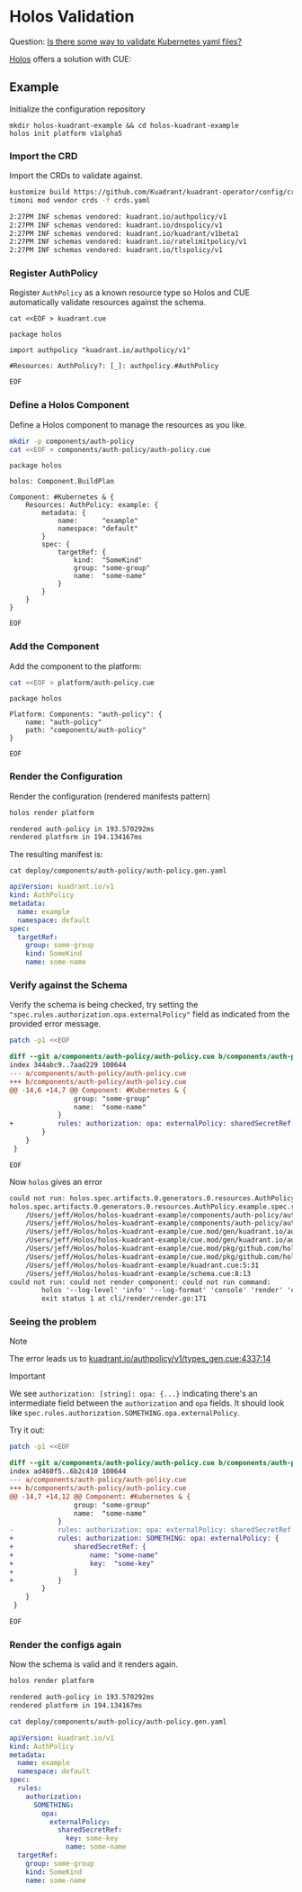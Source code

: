 # Holos Validation

Question: [Is there some way to validate Kubernetes yaml files?](https://www.reddit.com/r/kubernetes/comments/1hkwewm/is_there_some_way_to_validate_kubernetes_yaml/)

[Holos] offers a solution with CUE:

## Example

Initialize the configuration repository

```
mkdir holos-kuadrant-example && cd holos-kuadrant-example
holos init platform v1alpha5
```

### Import the CRD

Import the CRDs to validate against.

```bash
kustomize build https://github.com/Kuadrant/kuadrant-operator/config/crd > crds.yaml
timoni mod vendor crds -f crds.yaml
```

```txt
2:27PM INF schemas vendored: kuadrant.io/authpolicy/v1
2:27PM INF schemas vendored: kuadrant.io/dnspolicy/v1
2:27PM INF schemas vendored: kuadrant.io/kuadrant/v1beta1
2:27PM INF schemas vendored: kuadrant.io/ratelimitpolicy/v1
2:27PM INF schemas vendored: kuadrant.io/tlspolicy/v1
```

### Register AuthPolicy

Register `AuthPolicy` as a known resource type so Holos and CUE automatically
validate resources against the schema.

```
cat <<EOF > kuadrant.cue
```
```cue
package holos

import authpolicy "kuadrant.io/authpolicy/v1"

#Resources: AuthPolicy?: [_]: authpolicy.#AuthPolicy
```
```bash
EOF
```

### Define a Holos Component

Define a Holos component to manage the resources as you like.

```bash
mkdir -p components/auth-policy
cat <<EOF > components/auth-policy/auth-policy.cue
```
```cue
package holos

holos: Component.BuildPlan

Component: #Kubernetes & {
	Resources: AuthPolicy: example: {
		metadata: {
			name:      "example"
			namespace: "default"
		}
		spec: {
			targetRef: {
				kind:  "SomeKind"
				group: "some-group"
				name:  "some-name"
			}
		}
	}
}
```
```bash
EOF
```

### Add the Component

Add the component to the platform:

```bash
cat <<EOF > platform/auth-policy.cue
```
```cue
package holos

Platform: Components: "auth-policy": {
	name: "auth-policy"
	path: "components/auth-policy"
}
```
```
EOF
```

### Render the Configuration

Render the configuration (rendered manifests pattern)

```bash
holos render platform
```
```txt
rendered auth-policy in 193.570292ms
rendered platform in 194.134167ms
```

The resulting manifest is:

```
cat deploy/components/auth-policy/auth-policy.gen.yaml
```
```yaml
apiVersion: kuadrant.io/v1
kind: AuthPolicy
metadata:
  name: example
  namespace: default
spec:
  targetRef:
    group: some-group
    kind: SomeKind
    name: some-name
```

### Verify against the Schema

Verify the schema is being checked, try setting the
`"spec.rules.authorization.opa.externalPolicy"` field as indicated from the
provided error message.

```bash
patch -p1 <<EOF
```
```diff
diff --git a/components/auth-policy/auth-policy.cue b/components/auth-policy/auth-policy.cue
index 344abc9..7aad229 100644
--- a/components/auth-policy/auth-policy.cue
+++ b/components/auth-policy/auth-policy.cue
@@ -14,6 +14,7 @@ Component: #Kubernetes & {
 				group: "some-group"
 				name:  "some-name"
 			}
+			rules: authorization: opa: externalPolicy: sharedSecretRef: {}
 		}
 	}
 }
```
```
EOF
```

Now `holos` gives an error

```txt
could not run: holos.spec.artifacts.0.generators.0.resources.AuthPolicy.example.spec.rules.authorization.opa.externalPolicy: field not allowed at internal/builder/instance.go:123
holos.spec.artifacts.0.generators.0.resources.AuthPolicy.example.spec.rules.authorization.opa.externalPolicy: field not allowed:
    /Users/jeff/Holos/holos-kuadrant-example/components/auth-policy/auth-policy.cue:3:8
    /Users/jeff/Holos/holos-kuadrant-example/components/auth-policy/auth-policy.cue:17:31
    /Users/jeff/Holos/holos-kuadrant-example/cue.mod/gen/kuadrant.io/authpolicy/v1/types_gen.cue:44:9
    /Users/jeff/Holos/holos-kuadrant-example/cue.mod/gen/kuadrant.io/authpolicy/v1/types_gen.cue:4337:14
    /Users/jeff/Holos/holos-kuadrant-example/cue.mod/pkg/github.com/holos-run/holos/api/author/v1alpha5/definitions.cue:56:17
    /Users/jeff/Holos/holos-kuadrant-example/cue.mod/pkg/github.com/holos-run/holos/api/author/v1alpha5/definitions.cue:184:41
    /Users/jeff/Holos/holos-kuadrant-example/kuadrant.cue:5:31
    /Users/jeff/Holos/holos-kuadrant-example/schema.cue:8:13
could not run: could not render component: could not run command:
        holos '--log-level' 'info' '--log-format' 'console' 'render' 'component' '--inject' 'holos_component_name=auth-policy' '--inject' 'holos_component_path=components/auth-policy' './components/auth-policy'
        exit status 1 at cli/render/render.go:171
```

### Seeing the problem

> [!NOTE]
> The error leads us to [kuadrant.io/authpolicy/v1/types_gen.cue:4337:14](https://github.com/holos-run/holos-kuadrant-example/blob/main/cue.mod/gen/kuadrant.io/authpolicy/v1/types_gen.cue#L4337)

> [!IMPORTANT]
> We see `authorization: [string]: opa: {...}` indicating there's an
> intermediate field between the `authorization` and `opa` fields. It should look
> like `spec.rules.authorization.SOMETHING.opa.externalPolicy`.

Try it out:

```bash
patch -p1 <<EOF
```
```diff
diff --git a/components/auth-policy/auth-policy.cue b/components/auth-policy/auth-policy.cue
index ad460f5..6b2c410 100644
--- a/components/auth-policy/auth-policy.cue
+++ b/components/auth-policy/auth-policy.cue
@@ -14,7 +14,12 @@ Component: #Kubernetes & {
 				group: "some-group"
 				name:  "some-name"
 			}
-			rules: authorization: opa: externalPolicy: sharedSecretRef: {}
+			rules: authorization: SOMETHING: opa: externalPolicy: {
+				sharedSecretRef: {
+					name: "some-name"
+					key:  "some-key"
+				}
+			}
 		}
 	}
 }
```
```bash
EOF
```

### Render the configs again

Now the schema is valid and it renders again.

```bash
holos render platform
```
```txt
rendered auth-policy in 193.570292ms
rendered platform in 194.134167ms
```

```bash
cat deploy/components/auth-policy/auth-policy.gen.yaml
```
```yaml
apiVersion: kuadrant.io/v1
kind: AuthPolicy
metadata:
  name: example
  namespace: default
spec:
  rules:
    authorization:
      SOMETHING:
        opa:
          externalPolicy:
            sharedSecretRef:
              key: some-key
              name: some-name
  targetRef:
    group: some-group
    kind: SomeKind
    name: some-name
```

[Holos]: https://holos.run/docs/overview/
